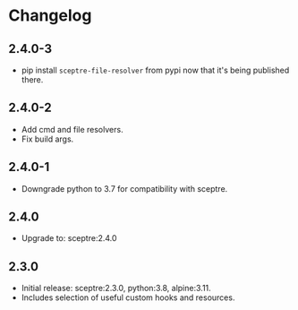 # Changelog

## 2.4.0-3

- pip install `sceptre-file-resolver` from pypi now that it's being published there.

## 2.4.0-2

- Add cmd and file resolvers.
- Fix build args.

## 2.4.0-1

- Downgrade python to 3.7 for compatibility with sceptre.

## 2.4.0

- Upgrade to: sceptre:2.4.0

## 2.3.0

- Initial release: sceptre:2.3.0, python:3.8, alpine:3.11.
- Includes selection of useful custom hooks and resources.
